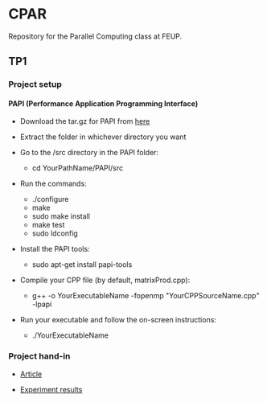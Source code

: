 # CPAR
Repository for the Parallel Computing class at FEUP.

## TP1

### Project setup

#### PAPI (Performance Application Programming Interface)

* Download the tar.gz for PAPI from [here](http://icl.cs.utk.edu/papi/software/)

* Extract the folder in whichever directory you want

* Go to the /src directory in the PAPI folder:
  * cd YourPathName/PAPI/src

* Run the commands:
  * ./configure
  * make
  * sudo make install
  * make test
  * sudo ldconfig

* Install the PAPI tools:
  * sudo apt-get install papi-tools

* Compile your CPP file (by default, matrixProd.cpp):
  * g++ -o YourExecutableName -fopenmp "YourCPPSourceName.cpp" -lpapi

* Run your executable and follow the on-screen instructions:
  * ./YourExecutableName

### Project hand-in

* [Article](https://docs.google.com/document/d/1JTmKyVSGRf6zqPncvZoDRz9snzYGBzzjhTkhZsDi9Vw/edit?usp=sharing)

* [Experiment results](https://docs.google.com/spreadsheets/d/1kowNG7NegDN3h9p3_S_ySrQKrBUykjoKgQozlmmgXDA/edit?usp=sharing)
